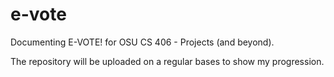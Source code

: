 # e-vote
Documenting E-VOTE! for OSU CS 406 - Projects (and beyond).

The repository will be uploaded on a regular bases to show my progression.
